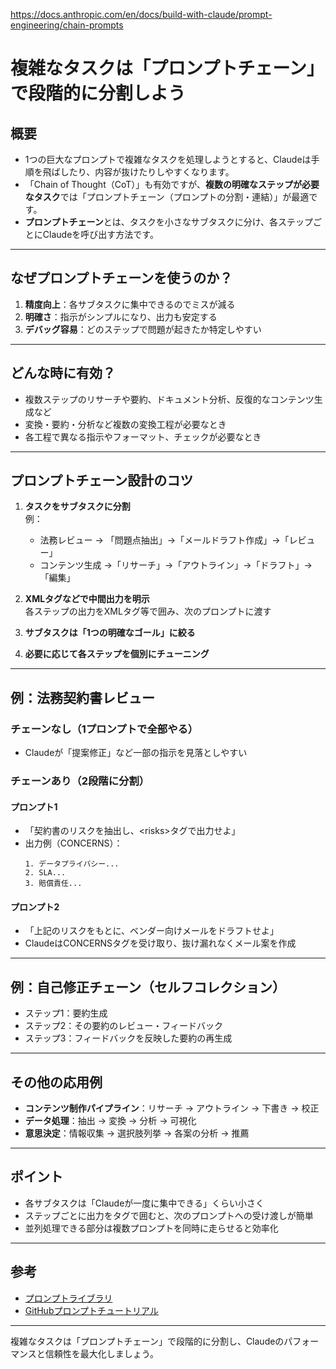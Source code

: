 https://docs.anthropic.com/en/docs/build-with-claude/prompt-engineering/chain-prompts

# 複雑なタスクは「プロンプトチェーン」で段階的に分割しよう

## 概要

- 1つの巨大なプロンプトで複雑なタスクを処理しようとすると、Claudeは手順を飛ばしたり、内容が抜けたりしやすくなります。
- 「Chain of Thought（CoT）」も有効ですが、**複数の明確なステップが必要なタスク**では「プロンプトチェーン（プロンプトの分割・連結）」が最適です。
- **プロンプトチェーン**とは、タスクを小さなサブタスクに分け、各ステップごとにClaudeを呼び出す方法です。

---

## なぜプロンプトチェーンを使うのか？

1. **精度向上**：各サブタスクに集中できるのでミスが減る
2. **明確さ**：指示がシンプルになり、出力も安定する
3. **デバッグ容易**：どのステップで問題が起きたか特定しやすい

---

## どんな時に有効？

- 複数ステップのリサーチや要約、ドキュメント分析、反復的なコンテンツ生成など
- 変換・要約・分析など複数の変換工程が必要なとき
- 各工程で異なる指示やフォーマット、チェックが必要なとき

---

## プロンプトチェーン設計のコツ

1. **タスクをサブタスクに分割**  
   例：  
   - 法務レビュー → 「問題点抽出」→「メールドラフト作成」→「レビュー」
   - コンテンツ生成 →「リサーチ」→「アウトライン」→「ドラフト」→「編集」

2. **XMLタグなどで中間出力を明示**  
   各ステップの出力をXMLタグ等で囲み、次のプロンプトに渡す

3. **サブタスクは「1つの明確なゴール」に絞る**

4. **必要に応じて各ステップを個別にチューニング**

---

## 例：法務契約書レビュー

### チェーンなし（1プロンプトで全部やる）
- Claudeが「提案修正」など一部の指示を見落としやすい

### チェーンあり（2段階に分割）

#### プロンプト1
- 「契約書のリスクを抽出し、&lt;risks&gt;タグで出力せよ」
- 出力例（CONCERNS）：  
  ```
  1. データプライバシー...
  2. SLA...
  3. 賠償責任...
  ```

#### プロンプト2
- 「上記のリスクをもとに、ベンダー向けメールをドラフトせよ」
- ClaudeはCONCERNSタグを受け取り、抜け漏れなくメール案を作成

---

## 例：自己修正チェーン（セルフコレクション）

- ステップ1：要約生成
- ステップ2：その要約のレビュー・フィードバック
- ステップ3：フィードバックを反映した要約の再生成

---

## その他の応用例

- **コンテンツ制作パイプライン**：リサーチ → アウトライン → 下書き → 校正
- **データ処理**：抽出 → 変換 → 分析 → 可視化
- **意思決定**：情報収集 → 選択肢列挙 → 各案の分析 → 推薦

---

## ポイント

- 各サブタスクは「Claudeが一度に集中できる」くらい小さく
- ステップごとに出力をタグで囲むと、次のプロンプトへの受け渡しが簡単
- 並列処理できる部分は複数プロンプトを同時に走らせると効率化

---

## 参考

- [プロンプトライブラリ](https://docs.anthropic.com/en/resources/prompt-library/library)
- [GitHubプロンプトチュートリアル](https://github.com/anthropics/prompt-eng-interactive-tutorial)

---

複雑なタスクは「プロンプトチェーン」で段階的に分割し、Claudeのパフォーマンスと信頼性を最大化しましょう。